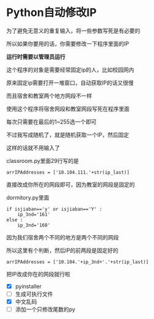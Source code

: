 # Python自动修改IP

为了避免无意义的重复输入，将一些参数写死是有必要的

所以如果你要用的话，你需要修改一下程序里面的IP

**运行时需要以管理员运行**

这个程序的对象是需要经常固定ip的人，比如校园网内

原来固定ip需要打开一堆窗口，自动获取IP的话又很慢

而且宿舍和教室两个地方网段不一样

使用这个程序将宿舍网段和教室网段写死在程序里面

每次只需要在最后的1~255选一个即可

不过我写成随机了，就是随机获取一个IP，然后固定

这样的话就不用输入了

classroom.py里面29行写的是 

`arrIPAddresses = ['10.104.111.'+str(ip_last)]`

直接改成你所在的网段即可，因为教室的网段是固定的

dormitory.py里面

```
if isjiaban=='y' or isjiaban=='Y' :
    ip_3nd='161'
else :
    ip_3nd='160'
```

因为我们宿舍两个不同的地方是两个不同的网段

所以这里有个判断，然后IP的前两段是固定好的

`arrIPAddresses = ['10.104.'+ip_3nd+'.'+str(ip_last)]`

把IP改成你在的网段就行啦



- [x] pyinstaller
- [ ] 生成可执行文件
- [x] 中文乱码
- [ ] 添加一个只修改尾数的py
